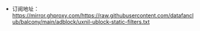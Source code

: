 - 订阅地址：https://mirror.ghproxy.com/https://raw.githubusercontent.com/datafanclub/balcony/main/adblock/uxnil-ublock-static-filters.txt